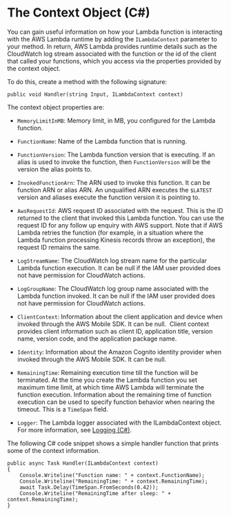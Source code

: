 # The Context Object \(C\#\)<a name="dotnet-context-object"></a>

You can gain useful information on how your Lambda function is interacting with the AWS Lambda runtime by adding the `ILambdaContext` parameter to your method\. In return, AWS Lambda provides runtime details such as the CloudWatch log stream associated with the function or the id of the client that called your functions, which you access via the properties provided by the context object\.

To do this, create a method with the following signature:

```
public void Handler(string Input, ILambdaContext context)
```

The context object properties are:

+ `MemoryLimitInMB`: Memory limit, in MB, you configured for the Lambda function\.

+ `FunctionName`: Name of the Lambda function that is running\.

+ `FunctionVersion`: The Lambda function version that is executing\. If an alias is used to invoke the function, then `FunctionVersion` will be the version the alias points to\.

+ `InvokedFunctionArn`: The ARN used to invoke this function\. It can be function ARN or alias ARN\. An unqualified ARN executes the `$LATEST` version and aliases execute the function version it is pointing to\. 

+  `AwsRequestId`: AWS request ID associated with the request\. This is the ID returned to the client that invoked this Lambda function\. You can use the request ID for any follow up enquiry with AWS support\. Note that if AWS Lambda retries the function \(for example, in a situation where the Lambda function processing Kinesis records throw an exception\), the request ID remains the same\.

+ `LogStreamName`: The CloudWatch log stream name for the particular Lambda function execution\. It can be null if the IAM user provided does not have permission for CloudWatch actions\.

+ `LogGroupName`: The CloudWatch log group name associated with the Lambda function invoked\. It can be null if the IAM user provided does not have permission for CloudWatch actions\.

+ `ClientContext`: Information about the client application and device when invoked through the AWS Mobile SDK\. It can be null\.  Client context provides client information such as client ID, application title, version name, version code, and the application package name\.

+  `Identity`: Information about the Amazon Cognito identity provider when invoked through the AWS Mobile SDK\. It can be null\.

+ `RemainingTime`: Remaining execution time till the function will be terminated\. At the time you create the Lambda function you set maximum time limit, at which time AWS Lambda will terminate the function execution\. Information about the remaining time of function execution can be used to specify function behavior when nearing the timeout\. This is a `TimeSpan` field\.

+ `Logger`: The Lambda logger associated with the ILambdaContext object\. For more information, see [Logging \(C\#\)](dotnet-logging.md)\.

 The following C\# code snippet shows a simple handler function that prints some of the context information\. 

```
public async Task Handler(ILambdaContext context)
{
    Console.Writeline("Function name: " + context.FunctionName);
    Console.Writeline("RemainingTime: " + context.RemainingTime);
    await Task.Delay(TimeSpan.FromSeconds(0.42));
    Console.Writeline("RemainingTime after sleep: " + context.RemainingTime);
}
```